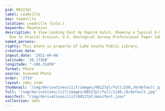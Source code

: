 ```yaml
---
pid: 00127pl
label: Leadville
key: leadville
location: Leadville (Colo.)
keywords: Mountains
description: A View Looking East Up Empire Gulch, Showing a Typical U-Shaped Valley
  Due to Glacial Erosion, U.S. Geological Survey Professional Paper 148, Plate 5
named_persons: 
rights: This photo is property of Lake County Public Library.
creation_date: 
ingest_date: '2021-04-06'
latitude: '39.17368'
longitude: "-106.31459"
format: Photo
source: Scanned Photo
order: '2719'
layout: cmhc_item
thumbnail: "/img/derivatives/iiif/images/00127pl/full/250,/0/default.jpg"
full: "/img/derivatives/iiif/images/00127pl/full/1140,/0/default.jpg"
manifest: "/img/derivatives/iiif/00127pl/manifest.json"
collection: cmhc
---
```

